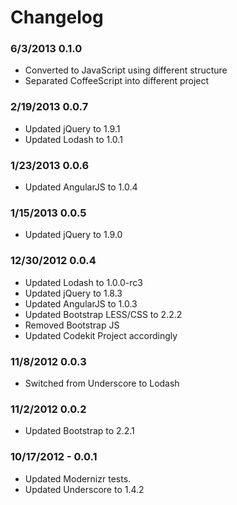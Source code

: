 # Changelog

### 6/3/2013 0.1.0
- Converted to JavaScript using different structure
- Separated CoffeeScript into different project

### 2/19/2013 0.0.7
- Updated jQuery to 1.9.1
- Updated Lodash to 1.0.1

### 1/23/2013 0.0.6
- Updated AngularJS to 1.0.4

### 1/15/2013 0.0.5
- Updated jQuery to 1.9.0

### 12/30/2012 0.0.4
- Updated Lodash to 1.0.0-rc3
- Updated jQuery to 1.8.3
- Updated AngularJS to 1.0.3
- Updated Bootstrap LESS/CSS to 2.2.2
- Removed Bootstrap JS
- Updated Codekit Project accordingly

### 11/8/2012 0.0.3
- Switched from Underscore to Lodash

### 11/2/2012 0.0.2
- Updated Bootstrap to 2.2.1

### 10/17/2012 - 0.0.1
- Updated Modernizr tests.
- Updated Underscore to 1.4.2